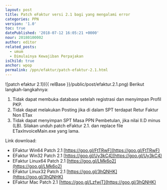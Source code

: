 ```yaml
---
layout: post
title: Patch eFaktur versi 2.1 bagi yang mengalami error
categories: PPN
version: '1.0'
toc: true
datePublished: '2018-07-12 16:05:21 +0000'
nour: 20180100002
author: editor
related_posts:
  - umum
  - Dimulainya Kewajiban Perpajakan
isChild: true
anchor: wpop
permalink: /ppn/efaktur/patch-efaktur-2.1.html
---
```

![patch efaktur 2.1]({{ relBase }}/public/post/efaktur.2.1.png)
Berikut langkah-langkahnya:
1. Tidak dapat membuka database setelah registrasi dan menyimpan Profil PKP.
2. Tidak dapat melakukan Posting jika di dalam SPT terdapat Retur Faktur Non ETax
3. Tidak dapat menyimpan SPT Masa PPN Pembetulan, jika nilai II.D minus (LB).
Silakan unduh patch eFaktur 2.1. dan replace file ETaxInvoiceMain.exe yang lama.

Link download:
* EFaktur Win64 Patch 2.1 [https://goo.gl/FtTRwF](https://goo.gl/FtTRwF)
* EFaktur Win32 Patch 2.1 [https://goo.gl/Uy3kC4](https://goo.gl/Uy3kC4)
* EFaktur Linux64 Patch 2.1 [https://goo.gl/LMk6o2](https://goo.gl/LMk6o2)
* EFaktur Linux32 Patch 2.1 [https://goo.gl/3hQNHK](https://goo.gl/3hQNHK)
* EFaktur Mac Patch 2.1 [https://goo.gl/LzfwjT](https://goo.gl/3hQNHK)